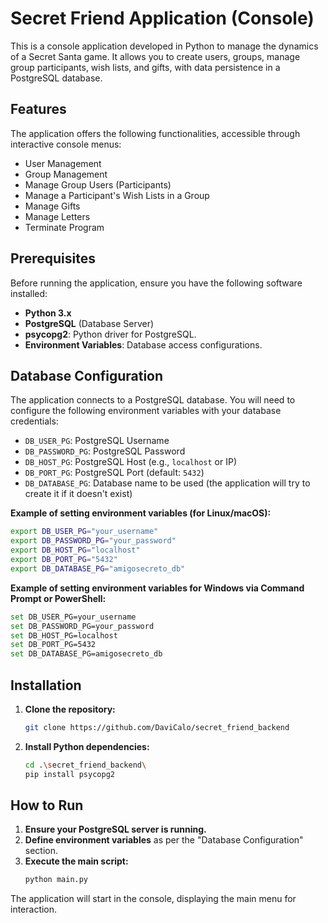 # Secret Friend Application (Console)

This is a console application developed in Python to manage the dynamics of a Secret Santa game. It allows you to create users, groups, manage group participants, wish lists, and gifts, with data persistence in a PostgreSQL database.

## Features

The application offers the following functionalities, accessible through interactive console menus:

  * User Management
  * Group Management
  * Manage Group Users (Participants)
  * Manage a Participant's Wish Lists in a Group
  * Manage Gifts
  * Manage Letters
  * Terminate Program

## Prerequisites

Before running the application, ensure you have the following software installed:

  * **Python 3.x**
  * **PostgreSQL** (Database Server)
  * **psycopg2**: Python driver for PostgreSQL.
  * **Environment Variables**: Database access configurations.

## Database Configuration

The application connects to a PostgreSQL database. You will need to configure the following environment variables with your database credentials:

  * `DB_USER_PG`: PostgreSQL Username
  * `DB_PASSWORD_PG`: PostgreSQL Password
  * `DB_HOST_PG`: PostgreSQL Host (e.g., `localhost` or IP)
  * `DB_PORT_PG`: PostgreSQL Port (default: `5432`)
  * `DB_DATABASE_PG`: Database name to be used (the application will try to create it if it doesn't exist)

**Example of setting environment variables (for Linux/macOS):**

```bash
export DB_USER_PG="your_username"
export DB_PASSWORD_PG="your_password"
export DB_HOST_PG="localhost"
export DB_PORT_PG="5432"
export DB_DATABASE_PG="amigosecreto_db"
```

**Example of setting environment variables for Windows via Command Prompt or PowerShell:**

```bash
set DB_USER_PG=your_username
set DB_PASSWORD_PG=your_password
set DB_HOST_PG=localhost
set DB_PORT_PG=5432
set DB_DATABASE_PG=amigosecreto_db
```

## Installation

1.  **Clone the repository:**

    ```bash
    git clone https://github.com/DaviCalo/secret_friend_backend
    ```

2.  **Install Python dependencies:**

    ```bash
    cd .\secret_friend_backend\
    pip install psycopg2
    ```

## How to Run

1.  **Ensure your PostgreSQL server is running.**
2.  **Define environment variables** as per the "Database Configuration" section.
3.  **Execute the main script:**
    ```bash
    python main.py
    ```

The application will start in the console, displaying the main menu for interaction.
